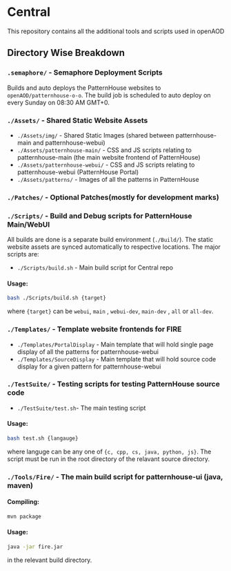 # Central
This repository contains all the additional tools and scripts used in openAOD

## Directory Wise Breakdown
### ``.semaphore/`` - Semaphore Deployment Scripts
Builds and auto deploys the PatternHouse websites to ``openAOD/patternhouse-o-o``. The build job is scheduled to auto deploy on every Sunday on 08:30 AM GMT+0.
### ``./Assets/`` - Shared Static Website Assets
  * ``./Assets/img/`` - Shared Static Images (shared between patternhouse-main and patternhouse-webui)
  * ``./Assets/patternhouse-main/`` - CSS and JS scripts relating to patternhouse-main (the main website frontend of PatternHouse)
  * ``./Assets/patternhouse-webui/`` - CSS and JS scripts relating to patternhouse-webui (PatternHouse Portal)
  * ``./Assets/patterns/`` - Images of all the patterns in PatternHouse
### ``./Patches/`` - Optional Patches(mostly for development marks)
### ``./Scripts/`` - Build and Debug scripts for PatternHouse Main/WebUI
All builds are done is a separate build environment (``./Build/``). The static website assets are synced automatically to respective locations. The major scripts are:
  * ``./Scripts/build.sh`` - Main build script for Central repo
  #### Usage:
  ```bash
  bash ./Scripts/build.sh {target}
  ```
  where ``{target}`` can be ``webui``, ``main`` , ``webui-dev``, ``main-dev`` , ``all`` or ``all-dev``.

### ``./Templates/`` - Template website frontends for FIRE
  * ``./Templates/PortalDisplay`` - Main template that will hold single page display of all the patterns for patternhouse-webui
  * ``./Templates/SourceDisplay`` - Main template that will hold source code display for a given pattern for patternhouse-webui
### ``./TestSuite/`` - Testing scripts for testing PatternHouse source code
  * ``./TestSuite/test.sh``- The main testing script
  
  #### Usage:
  ```bash
  bash test.sh {langauge}
  ```
  where languge can be any one of ``{c, cpp, cs, java, python, js}``. The script must be run in the root directory of the relavant source directory.
### ``./Tools/Fire/`` - The main build script for patternhouse-ui (java, maven)
  #### Compiling:
  ```bash
  mvn package
  ```
  #### Usage:
  ```bash
  java -jar fire.jar
  ```
  in the relevant build directory.
